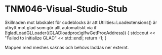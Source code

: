 # TNM046-Visual-Studio-Stub
Skillnaden mot labskalet för codeblocks är att Utilities::Loadextensions() är utbytt mot glad som gör allt automatiskt via 
if (!gladLoadGLLoader((GLADloadproc)glfwGetProcAddress))
{
        std::cout << "Failed to initialize GLAD" << std::endl;
        return -1;
}

Mappen med meshes saknas och behövs laddas ner externt.
